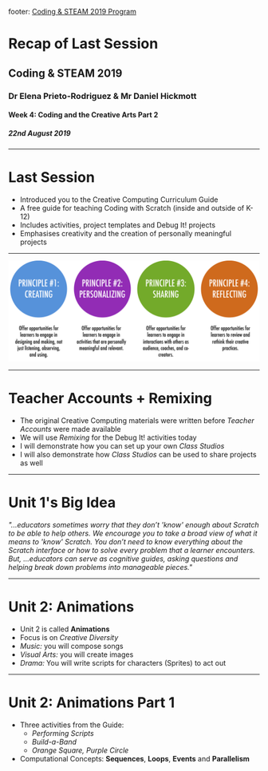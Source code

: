 footer: [Coding & STEAM 2019 Program](https://cs4s.github.io/steam-2019/)

# Recap of Last Session

## Coding & STEAM 2019

### Dr Elena Prieto-Rodriguez & Mr Daniel Hickmott

#### Week 4: Coding and the Creative Arts Part 2

##### 22nd August 2019

---

# Last Session

- Introduced you to the Creative Computing Curriculum Guide
- A free guide for teaching Coding with Scratch (inside and outside of K-12)
- Includes activities, project templates and Debug It! projects
- Emphasises creativity and the creation of personally meaningful projects

---

![inline](images/principles.png)

---

# Teacher Accounts + Remixing

- The original Creative Computing materials were written before *Teacher Accounts* were made available
- We will use *Remixing* for the Debug It! activities today
- I will demonstrate how you can set up your own *Class Studios*
- I will also demonstrate how *Class Studios* can be used to share projects as well

---

# Unit 1's Big Idea

*"...educators sometimes worry that they don’t 'know' enough about Scratch to be able to help others. We encourage you to take a broad view of what it means to 'know' Scratch. You don’t need to know everything about the Scratch interface or how to solve every problem that a learner encounters. But, ...educators can serve as cognitive guides, asking questions and helping break down problems into manageable pieces."*

---

# Unit 2: Animations

- Unit 2 is called **Animations**
- Focus is on *Creative Diversity*
- *Music:* you will compose songs
- *Visual Arts:* you will create images
- *Drama:* You will write scripts for characters (Sprites) to act out

---

# Unit 2: Animations Part 1

- Three activities from the Guide:
    - *Performing Scripts*
    - *Build-a-Band*
    - *Orange Square, Purple Circle*
- Computational Concepts: **Sequences**, **Loops**, **Events** and **Parallelism**
